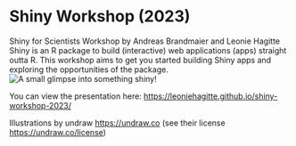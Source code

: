 # Shiny Workshop (2023)

Shiny for Scientists Workshop by Andreas Brandmaier and Leonie Hagitte  
Shiny is an R package to build (interactive) web applications (apps) straight outta R.
This workshop aims to get you started building Shiny apps and exploring the opportunities of the package.
![A small glimpse into something shiny!](https://rstudio.github.io/cheatsheets/pngs/shiny.png)

You can view the presentation here: https://leoniehagitte.github.io/shiny-workshop-2023/

Illustrations by undraw https://undraw.co (see their license https://undraw.co/license)



